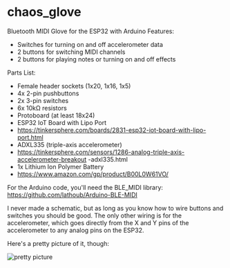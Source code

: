# chaos_glove
Bluetooth MIDI Glove for the ESP32 with Arduino
Features:
- Switches for turning on and off accelerometer data
- 2 buttons for switching MIDI channels
- 2 buttons for playing notes or turning on and off effects

Parts List:
- Female header sockets (1x20, 1x16, 1x5)
- 4x 2-pin pushbuttons
- 2x 3-pin switches
- 6x 10kΩ resistors
- Protoboard (at least 18x24)
- ESP32 IoT Board with Lipo Port
- https://tinkersphere.com/boards/2831-esp32-iot-board-with-lipo-port.html
- ADXL335 (triple-axis accelerometer)
- https://tinkersphere.com/sensors/1286-analog-triple-axis-accelerometer-breakout -adxl335.html
- 1x Lithium Ion Polymer Battery
- https://www.amazon.com/gp/product/B00L0W61VO/

For the Arduino code, you'll need the BLE_MIDI library: https://github.com/lathoub/Arduino-BLE-MIDI

I never made a schematic, but as long as you know how to wire buttons and switches you should be good. The only other wiring is for the accelerometer, which goes directly from the X and Y pins of the accelerometer to any analog pins on the ESP32.

Here's a pretty picture of it, though:

![pretty picture](glove.png)
